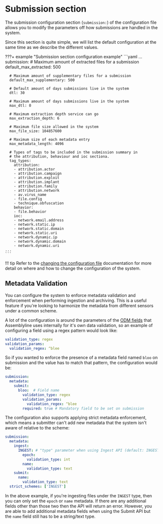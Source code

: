 # Submission section

The submission configuration section (`submission:`) of the configuration file allows you to modify the parameters off how submissions are handled in the system.

Since this section is quite simple, we will list the default configuration at the same time as we describe the different values.

???+ example "Submission section configuration example"
    ```yaml
    ...
    submission:
      # Maximum amount of extracted files for a submission
      default_max_extracted: 500

      # Maximum amount of supplementary files for a submission
      default_max_supplementary: 500

      # Default amount of days submissions live in the system
      dtl: 30

      # Maximum amount of days submissions live in the system
      max_dtl: 0

      # Maximum extraction depth service can go
      max_extraction_depth: 6

      # Maximum file size allowed in the system
      max_file_size: 104857600

      # Maximum size of each metadata entry
      max_metadata_length: 4096

      # Types of tags to be included in the submission summary in
      # the attribution, behaviour and ioc sectiona.
      tag_types:
        attribution:
        - attribution.actor
        - attribution.campaign
        - attribution.exploit
        - attribution.implant
        - attribution.family
        - attribution.network
        - av.virus_name
        - file.config
        - technique.obfuscation
        behavior:
        - file.behavior
        ioc:
        - network.email.address
        - network.static.ip
        - network.static.domain
        - network.static.uri
        - network.dynamic.ip
        - network.dynamic.domain
        - network.dynamic.uri
    ...
    ```

!!! tip
    Refer to the [changing the configuration file](../config_file/#changing-the-configuration-file) documentation for more detail on where and how to change the configuration of the system.

## Metadata Validation

You can configure the system to enforce metadata validation and enforcement when performing ingestion and archiving. This is a useful feature if you're looking to harmonize the metadata from different sensors under a common scheme.

A lot of the configuration is around the parameters of the [ODM fields](https://github.com/CybercentreCanada/assemblyline-base/blob/master/assemblyline/odm/base.py) that Assemblyline uses internally for it's own data validation, so an example of configuring a field using a regex pattern would look like:

```yaml
validation_type: regex
validation_params:
  validation_regex: ^blee
```

So if you wanted to enforce the presence of a metadata field named `bloo` on submission and the value has to match that pattern, the configuration would be:

```yaml
submission:
  metadata:
    submit:
      bloo:  # Field name
        validation_type: regex
        validation_params:
          validation_regex: ^blee
        required: true # Mandatory field to be set on submission
```

The configuration also supports applying strict metadata enforcement, which means a submitter can't add new metadata that the system isn't aware of relative to the scheme:
```yaml
submission:
  metadata:
    ingest:
      INGEST: # "type" parameter when using Ingest API (default: INGEST)
        epoch:
          validation_type: int
        name:
          validation_type: text
    submit:
      name:
        validation_type: text
  strict_schemes: ['INGEST']
```

In the above example, if you're ingesting files under the `INGEST` type, then you can only set the `epoch` or `name` metadata. If there are any additional fields other than those two then the API will return an error. However, you are able to add additional metadata fields when using the Submit API but the `name` field still has to be a string/text type.
